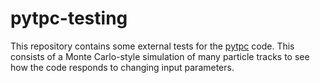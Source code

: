 # pytpc-testing
This repository contains some external tests for the [pytpc](https://github.com/attpc/pytpc) code.
This consists of a Monte Carlo-style simulation of many particle tracks to see how the code
responds to changing input parameters.
